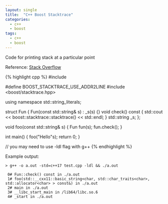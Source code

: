 ```yaml
---
layout: single
title:  "C++ Boost Stacktrace"
categories:
  - c++
  - boost
tags:
  - c++
  - boost
---
```


Code for printing stack at a particular point

Reference: [Stack Overflow](https://stackoverflow.com/questions/3899870/print-call-stack-in-c-or-c/54365144#54365144)

{% highlight cpp %}
#include <iostream>

#define BOOST_STACKTRACE_USE_ADDR2LINE
#include <boost/stacktrace.hpp>

using namespace std::string_literals;

struct Fun {
    Fun(const std::string& s) : _s(s) {}
    void check() const {
        std::cout << boost::stacktrace::stacktrace() << std::endl;
    }
    std::string _s;
};

void foo(const std::string& s) {
    Fun fun(s);
    fun.check();
}

int main() {
    foo("Hello"s);
    return 0;
}

// you may need to use -ldl flag with g++
{% endhighlight %}

Example output:

```
> g++ -o a.out -std=c++17 test.cpp -ldl && ./a.out

 0# Fun::check() const in ./a.out
 1# foo(std::__cxx11::basic_string<char, std::char_traits<char>, std::allocator<char> > const&) in ./a.out
 2# main in ./a.out
 3# __libc_start_main in /lib64/libc.so.6
 4# _start in ./a.out
```

